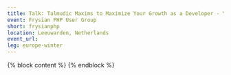 ```yaml
---
title: Talk: Talmudic Maxims to Maximize Your Growth as a Developer - Yitzchok Willroth
event: Frysian PHP User Group
short: frysianphp
location: Leeuwarden, Netherlands
event_url:
leg: europe-winter
---
```

{% block content %}
{% endblock %}